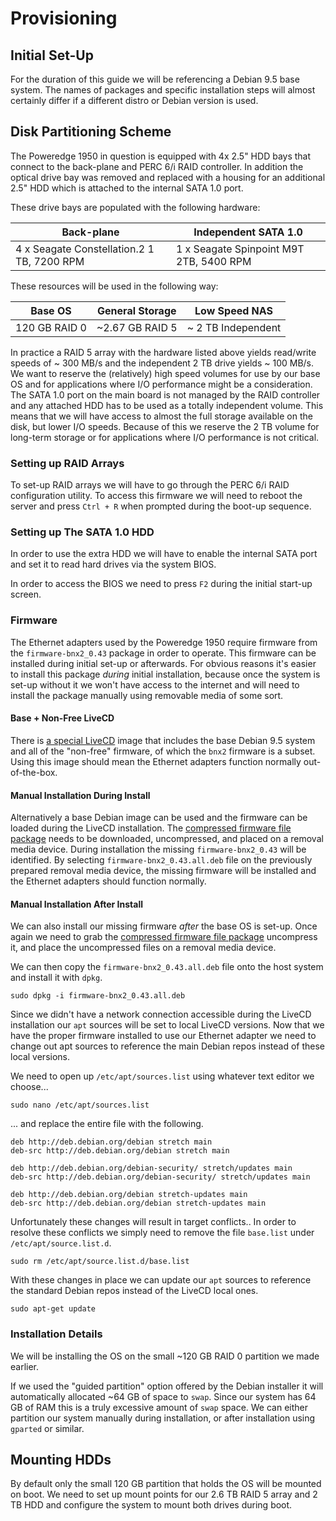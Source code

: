 # Provisioning

## Initial Set-Up

For the duration of this guide we will be referencing a Debian 9.5 base system.
The names of packages and specific installation steps will almost certainly differ
if a different distro or Debian version is used.

## Disk Partitioning Scheme

The Poweredge 1950 in question is equipped with 4x 2.5" HDD bays that connect to the
back-plane and PERC 6/i RAID controller. In addition the optical drive bay was removed
and replaced with a housing for an additional 2.5" HDD which is attached to the internal
SATA 1.0 port.

These drive bays are populated with the following hardware:

| Back-plane | Independent SATA 1.0 |
| - | - |
| 4 x Seagate Constellation.2 1 TB, 7200 RPM | 1 x Seagate Spinpoint M9T 2TB, 5400 RPM |

These resources will be used in the following way:

| Base OS | General Storage | Low Speed NAS |
| - | - | - |
| 120 GB RAID 0 | ~2.67 GB RAID 5 | ~ 2 TB Independent |

In practice a RAID 5 array with the hardware listed above yields read/write speeds of
\~ 300 MB/s and the independent 2 TB drive yields \~ 100 MB/s. We want to reserve the
(relatively) high speed volumes for use by our base OS and for applications where
I/O performance might be a consideration. The SATA 1.0 port on the main
board is not managed by the RAID controller and any attached HDD has to be used as a totally independent
volume. This means that we will have access to almost the full storage available on
the disk, but lower I/O speeds. Because of this we reserve the 2 TB volume for
long-term storage or for applications where I/O performance is not critical.

### Setting up RAID Arrays

To set-up RAID arrays we will have to go through the PERC 6/i RAID configuration utility.
To access this firmware we will need to reboot the server and press
`Ctrl + R` when prompted during the boot-up sequence.

### Setting up The SATA 1.0 HDD

In order to use the extra HDD we will have to enable the internal SATA port and set
it to read hard drives via the system BIOS.

In order to access the BIOS we need to press `F2` during the initial start-up screen.

### Firmware

The Ethernet adapters used by the Poweredge 1950 require firmware from the
`firmware-bnx2_0.43` package in order to operate. This firmware can be installed during initial
set-up or afterwards. For obvious reasons it's easier to install this package
_during_ initial installation, because once the system is set-up without it we
won't have access to the internet and will need to install the package manually
using removable media of some sort.

#### Base + Non-Free LiveCD

There is [a special LiveCD](http://cdimage.debian.org/cdimage/unofficial/non-free/cd-including-firmware/9.5.0+nonfree/amd64/iso-cd/) image that includes the base Debian 9.5
system and all of the "non-free" firmware, of which the `bnx2` firmware is a subset.
Using this image should mean the Ethernet adapters function normally out-of-the-box.

#### Manual Installation During Install

Alternatively a base Debian image can be used and the firmware can be loaded
during the LiveCD installation. The [compressed firmware file package](http://cdimage.debian.org/cdimage/unofficial/non-free/firmware/stretch/current/)
needs to be downloaded, uncompressed, and placed on a removal media device.
During installation the missing `firmware-bnx2_0.43` will be identified. By selecting `firmware-bnx2_0.43.all.deb` file on the previously prepared removal media device,
the missing firmware will be installed and the Ethernet adapters should function normally.

#### Manual Installation After Install

We can also install our missing firmware _after_ the base OS is set-up. Once again
we need to grab the [compressed firmware file package](http://cdimage.debian.org/cdimage/unofficial/non-free/firmware/stretch/current/)
 uncompress it, and place the uncompressed files on a removal media device.

We can then copy the `firmware-bnx2_0.43.all.deb` file onto the host system and
install it with `dpkg`.

```shell
sudo dpkg -i firmware-bnx2_0.43.all.deb
```
Since we didn't have a network connection accessible during the LiveCD installation
our `apt` sources will be set to local LiveCD versions. Now that we have the proper
firmware installed to use our Ethernet adapter we need to change out apt sources
to reference the main Debian repos instead of these local versions.

We need to open up `/etc/apt/sources.list` using whatever text editor we choose...

```shell
sudo nano /etc/apt/sources.list
```

... and replace the entire file with the following.

``` apacheconf
deb http://deb.debian.org/debian stretch main
deb-src http://deb.debian.org/debian stretch main

deb http://deb.debian.org/debian-security/ stretch/updates main
deb-src http://deb.debian.org/debian-security/ stretch/updates main

deb http://deb.debian.org/debian stretch-updates main
deb-src http://deb.debian.org/debian stretch-updates main
```

Unfortunately these changes will result in target conflicts.. In order to resolve these conflicts we simply need to remove the file
`base.list` under `/etc/apt/source.list.d`.

```shell
sudo rm /etc/apt/source.list.d/base.list
```

With these changes in place we can update our `apt` sources to reference the
standard Debian repos instead of the LiveCD local ones.

```shell
sudo apt-get update
```

### Installation Details

We will be installing the OS on the small ~120 GB RAID 0 partition we made earlier.

If we used the "guided partition" option offered by the Debian installer it will
automatically allocated ~64 GB of space to `swap`. Since our system has 64 GB of RAM
this is a truly excessive amount of `swap` space. We can either partition our system
manually during installation, or after installation using `gparted` or similar.

## Mounting HDDs

By default only the small 120 GB partition that holds the OS will be mounted on
boot. We need to set up mount points for our 2.6 TB RAID 5 array and 2 TB HDD
and configure the system to mount both drives during boot.
